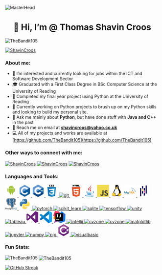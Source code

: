 ![MasterHead](https://cdn.universitycompare.com/content/images/Guide--h37Y8SmsrWeoDpU.jpg)

<h1 align="center">👋 Hi, I’m @ Thomas Shavin Croos </h1>

<p align="left"> <img src="https://komarev.com/ghpvc/?username=TheBandit105&label=Profile%20views&color=0e75b6&style=flat" alt="TheBandit105" /> </p>

<p align="left"> <a href="https://twitter.com/ShavinCroos" target="blank"><img src="https://img.shields.io/twitter/follow/ShavinCroos_?logo=twitter&style=for-the-badge" alt="ShavinCroos" /></a>
  
<h3 align="left">About me:</h3>

* 👀 I’m interested and currently looking for jobs within the ICT and Software Development Sector<br>
* 🎓 Graduated with a First Class Degree in BSc Computer Science at the University of Reading<br>
* 📝 Completed my final year project using Python at the University of Reading<br> 
* 💞️ Currently working on Python projects to brush up on my Python skills and looking to build my personal site.<br>
* 💬 Ask me mainly about **Python**, but have done stuff with **Java and C++** in the past
* 📧 Reach me on email at **shavincroos@yahoo.co.uk**
* 💻 All of my projects and works are available at [https://github.com/TheBandit105](https://github.com/TheBandit105)

<h3 align="left">Other ways to connect with me:</h3>
<p align="left">
<a href="https://www.youtube.com/channel/UCQuebkcV8MH_HG2vvdggekA" target="blank"><img align="center" src="https://raw.githubusercontent.com/rahuldkjain/github-profile-readme-generator/master/src/images/icons/Social/youtube.svg" alt="ShavinCroos" height="30" width="40" /></a> 
<a href="https://www.linkedin.com/in/shavin-croos/" target="blank"><img align="center" src="https://raw.githubusercontent.com/rahuldkjain/github-profile-readme-generator/master/src/images/icons/Social/linked-in-alt.svg" alt="ShavinCroos" height="30" width="40" /></a>  
<a href="https://twitter.com/ShavinCroos" target="blank"><img align="center" src="https://raw.githubusercontent.com/rahuldkjain/github-profile-readme-generator/master/src/images/icons/Social/twitter.svg" alt="ShavinCroos" height="30" width="40" /></a>
</p>

<h3 align="left">Languages and Tools:</h3>
<p align="left">
<a href="https://developer.android.com" target="_blank" rel="noreferrer"> <img src="https://raw.githubusercontent.com/devicons/devicon/master/icons/android/android-original-wordmark.svg" alt="android" width="40" height="40"/> </a> <a href="https://www.cprogramming.com/" target="_blank" rel="noreferrer"> <img src="https://raw.githubusercontent.com/devicons/devicon/master/icons/c/c-original.svg" alt="c" width="40" height="40"/> </a> <a href="https://www.w3schools.com/cpp/default.asp" target="_blank" rel="noreferrer"> <img src="https://raw.githubusercontent.com/devicons/devicon/master/icons/cplusplus/cplusplus-original.svg" alt="cplusplus" width="40" height="40"/> </a> <a href="https://www.w3schools.com/css/" target="_blank" rel="noreferrer"> <img src="https://raw.githubusercontent.com/devicons/devicon/master/icons/css3/css3-original-wordmark.svg" alt="css3" width="40" height="40"/> </a> <a href="https://git-scm.com/" target="_blank" rel="noreferrer"> <img src="https://www.vectorlogo.zone/logos/git-scm/git-scm-icon.svg" alt="git" width="40" height="40"/> </a> <a href="https://www.w3.org/html/" target="_blank" rel="noreferrer"> <img src="https://raw.githubusercontent.com/devicons/devicon/master/icons/html5/html5-original-wordmark.svg" alt="html5" width="40" height="40"/> </a> <a href="https://www.java.com" target="_blank" rel="noreferrer"> <img src="https://raw.githubusercontent.com/devicons/devicon/master/icons/java/java-original.svg" alt="java" width="40" height="40"/> </a> <a href="https://developer.mozilla.org/en-US/docs/Web/JavaScript" target="_blank" rel="noreferrer"> <img src="https://raw.githubusercontent.com/devicons/devicon/master/icons/javascript/javascript-original.svg" alt="javascript" width="40" height="40"/> </a> <a href="https://www.linux.org/" target="_blank" rel="noreferrer"> <img src="https://raw.githubusercontent.com/devicons/devicon/master/icons/linux/linux-original.svg" alt="linux" width="40" height="40"/> </a> <a href="https://www.mysql.com/" target="_blank" rel="noreferrer"> <img src="https://raw.githubusercontent.com/devicons/devicon/master/icons/mysql/mysql-original-wordmark.svg" alt="mysql" width="40" height="40"/> </a> <a href="https://pandas.pydata.org/" target="_blank" rel="noreferrer"> <img src="https://raw.githubusercontent.com/devicons/devicon/2ae2a900d2f041da66e950e4d48052658d850630/icons/pandas/pandas-original.svg" alt="pandas" width="40" height="40"/> </a> <a href="https://www.postgresql.org" target="_blank" rel="noreferrer"> <img src="https://raw.githubusercontent.com/devicons/devicon/master/icons/postgresql/postgresql-original-wordmark.svg" alt="postgresql" width="40" height="40"/> </a> <a href="https://www.python.org" target="_blank" rel="noreferrer"> <img src="https://raw.githubusercontent.com/devicons/devicon/master/icons/python/python-original.svg" alt="python" width="40" height="40"/> </a> <a href="https://pytorch.org/" target="_blank" rel="noreferrer"> <img src="https://www.vectorlogo.zone/logos/pytorch/pytorch-icon.svg" alt="pytorch" width="40" height="40"/> </a> <a href="https://scikit-learn.org/" target="_blank" rel="noreferrer"> <img src="https://upload.wikimedia.org/wikipedia/commons/0/05/Scikit_learn_logo_small.svg" alt="scikit_learn" width="40" height="40"/> </a> <a href="https://www.sqlite.org/" target="_blank" rel="noreferrer"> <img src="https://www.vectorlogo.zone/logos/sqlite/sqlite-icon.svg" alt="sqlite" width="40" height="40"/> </a> <a href="https://www.tensorflow.org" target="_blank" rel="noreferrer"> <img src="https://www.vectorlogo.zone/logos/tensorflow/tensorflow-icon.svg" alt="tensorflow" width="40" height="40"/> </a> <a href="https://unity.com/" target="_blank" rel="noreferrer"> <img src="https://www.vectorlogo.zone/logos/unity3d/unity3d-icon.svg" alt="unity" width="40" height="40"/> </a>  <a href="https://www.knime.com" target="_blank" rel="noreferrer"> <img src="https://forum-cdn.knime.com/uploads/default/original/1X/ab3ccf34482a0329361734a18199390177204f15.png" alt="tableau" width="40" height="40"/> </a>
<a href="https://visualstudio.microsoft.com/" target="_blank" rel="noreferrer"> <img src="https://raw.githubusercontent.com/devicons/devicon/master/icons/visualstudio/visualstudio-plain.svg" alt="visualstudio" width="40" height="40"/> </a>
<a href="https://code.visualstudio.com/" target="_blank" rel="noreferrer"> <img src="https://raw.githubusercontent.com/devicons/devicon/master/icons/vscode/vscode-original.svg" alt="vscode" width="40" height="40"/> </a> <a href="https://www.jetbrains.com/idea/" target="_blank" rel="noreferrer"> <img src="https://raw.githubusercontent.com/devicons/devicon/master/icons/intellij/intellij-original.svg" alt="intellij" width="40" height="40"/> </a>
<a href="https://github.com/serengil/deepface" target="_blank" rel="noreferrer"> <img src="https://github.com/serengil/deepface/blob/master/icon/deepface-icon-labeled.png" alt="intellij" width="40" height="40"/> </a> <a href="https://www.computervision.zone/" target="_blank" rel="noreferrer"> <img src="https://avatars.githubusercontent.com/u/83847077?v=4" alt="cvzone" width="40" height="40"/> </a>
<a href="https://opencv.org/" target="_blank" rel="noreferrer"> <img src="https://raw.githubusercontent.com/wiki/opencv/opencv/logo/OpenCV_logo_white.svg?sanitize=true" alt="cvzone" width="40" height="40"/> </a> <a href="https://matplotlib.org/" target="_blank" rel="noreferrer"> <img src="https://matplotlib.org/stable/_images/sphx_glr_logos2_001.png" alt="matplotlib" width="40" height="40"/> </a> <a href="https://jupyter.org/" target="_blank" rel="noreferrer"> <img src="https://jupyter.org/assets/homepage/main-logo.svg" alt="jupyter" width="40" height="40"/> </a> <a href="https://numpy.org/" target="_blank" rel="noreferrer"> <img src="https://numpy.org/images/logo.svg" alt="numpy" width="40" height="40"/> </a> <a href="https://pip.pypa.io/en/stable/" target="_blank" rel="noreferrer"> <img src="https://telecomhallforum.s3.dualstack.us-east-1.amazonaws.com/uploads/db2683/original/2X/9/93768e7290bc8c8473a02561ac4e608642cfbaca.png" alt="pip" width="40" height="40"/> </a> <a href="https://learn.microsoft.com/en-us/dotnet/csharp/" target="_blank" rel="noreferrer"> <img src="https://raw.githubusercontent.com/devicons/devicon/master/icons/csharp/csharp-original.svg" alt="csharp" width="40" height="40"/> </a> <a href="https://learn.microsoft.com/en-us/dotnet/visual-basic/" target="_blank" rel="noreferrer"> <img src="https://upload.wikimedia.org/wikipedia/commons/thumb/4/40/VB.NET_Logo.svg/120px-VB.NET_Logo.svg.png" alt="visualbasic" width="40" height="40"/> </a>
</p> 

<h3 align="left">Fun Stats:</h3>

<p><img align="left" src="https://github-readme-stats.vercel.app/api/top-langs?username=TheBandit105&show_icons=true&locale=en&layout=compact&theme=dark" alt="TheBandit105" /></p>

<p>&nbsp;<img align="center" src="https://github-readme-stats.vercel.app/api?username=TheBandit105&show_icons=true&locale=en&theme=dark" alt="TheBandit105" /></p>

[![GitHub Streak](http://github-readme-streak-stats.herokuapp.com?user=TheBandit105&theme=dark)](https://git.io/streak-stats)
